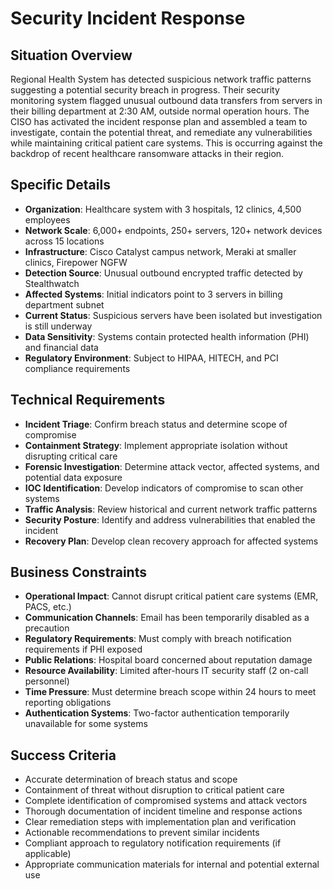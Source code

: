 # Security Incident Response

## Situation Overview
Regional Health System has detected suspicious network traffic patterns suggesting a potential security breach in progress. Their security monitoring system flagged unusual outbound data transfers from servers in their billing department at 2:30 AM, outside normal operation hours. The CISO has activated the incident response plan and assembled a team to investigate, contain the potential threat, and remediate any vulnerabilities while maintaining critical patient care systems. This is occurring against the backdrop of recent healthcare ransomware attacks in their region.

## Specific Details
- **Organization**: Healthcare system with 3 hospitals, 12 clinics, 4,500 employees
- **Network Scale**: 6,000+ endpoints, 250+ servers, 120+ network devices across 15 locations
- **Infrastructure**: Cisco Catalyst campus network, Meraki at smaller clinics, Firepower NGFW
- **Detection Source**: Unusual outbound encrypted traffic detected by Stealthwatch
- **Affected Systems**: Initial indicators point to 3 servers in billing department subnet
- **Current Status**: Suspicious servers have been isolated but investigation is still underway
- **Data Sensitivity**: Systems contain protected health information (PHI) and financial data
- **Regulatory Environment**: Subject to HIPAA, HITECH, and PCI compliance requirements

## Technical Requirements
- **Incident Triage**: Confirm breach status and determine scope of compromise
- **Containment Strategy**: Implement appropriate isolation without disrupting critical care
- **Forensic Investigation**: Determine attack vector, affected systems, and potential data exposure
- **IOC Identification**: Develop indicators of compromise to scan other systems
- **Traffic Analysis**: Review historical and current network traffic patterns
- **Security Posture**: Identify and address vulnerabilities that enabled the incident
- **Recovery Plan**: Develop clean recovery approach for affected systems

## Business Constraints
- **Operational Impact**: Cannot disrupt critical patient care systems (EMR, PACS, etc.)
- **Communication Channels**: Email has been temporarily disabled as a precaution
- **Regulatory Requirements**: Must comply with breach notification requirements if PHI exposed
- **Public Relations**: Hospital board concerned about reputation damage
- **Resource Availability**: Limited after-hours IT security staff (2 on-call personnel)
- **Time Pressure**: Must determine breach scope within 24 hours to meet reporting obligations
- **Authentication Systems**: Two-factor authentication temporarily unavailable for some systems

## Success Criteria
- Accurate determination of breach status and scope
- Containment of threat without disruption to critical patient care
- Complete identification of compromised systems and attack vectors
- Thorough documentation of incident timeline and response actions
- Clear remediation steps with implementation plan and verification
- Actionable recommendations to prevent similar incidents
- Compliant approach to regulatory notification requirements (if applicable)
- Appropriate communication materials for internal and potential external use